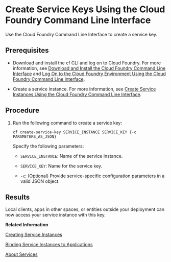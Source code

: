 <!-- loio7de6b314b62748b9b59df5fc09dbe8fb -->

# Create Service Keys Using the Cloud Foundry Command Line Interface

Use the Cloud Foundry Command Line Interface to create a service key.



<a name="loio7de6b314b62748b9b59df5fc09dbe8fb__prereq_e2l_pld_wbb"/>

## Prerequisites

-   Download and install the cf CLI and log on to Cloud Foundry. For more information, see [Download and Install the Cloud Foundry Command Line Interface](../50-administration-and-ops/Download_and_Install_the_Cloud_Foundry_Command_Line_Interface_4ef907a.md) and [Log On to the Cloud Foundry Environment Using the Cloud Foundry Command Line Interface](../50-administration-and-ops/Log_On_to_the_Cloud_Foundry_Environment_Using_the_Cloud_Foundry_Command_Line_Interface_7a37d66.md).

-   Create a service instance. For more information, see [Create Service Instances Using the Cloud Foundry Command Line Interface](Create_Service_Instances_Using_the_Cloud_Foundry_Command_Line_Interface_a872531.md).




## Procedure

1.  Run the following command to create a service key:

    ```
    cf create-service-key SERVICE_INSTANCE SERVICE_KEY {-c PARAMETERS_AS_JSON}
    ```

    Specify the following parameters:

    -   `SERVICE_INSTANCE`: Name of the service instance.

    -   `SERVICE_KEY`: Name for the service key.

    -   `-c`: \(Optional\) Provide service-specific configuration parameters in a valid JSON object.





<a name="loio7de6b314b62748b9b59df5fc09dbe8fb__result_alz_3md_wbb"/>

## Results

Local clients, apps in other spaces, or entities outside your deployment can now access your service instance with this key.

**Related Information**  


[Creating Service Instances](Creating_Service_Instances_8221b74.md "Use the SAP BTP cockpit or the Cloud Foundry Command Line Interface to create service instances:")

[Binding Service Instances to Applications](Binding_Service_Instances_to_Applications_e98280a.md "Use the SAP BTP cockpit or the Cloud Foundry Command Line Interface to bind service instances to applications:")

[About Services](About_Services_d1d0fc8.md "In the Cloud Foundry environment, you usually enable services by creating a service instance using either the SAP BTP cockpit or the Cloud Foundry command line interface (cf CLI), and binding that instance to your application.")

